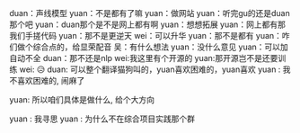 duan：声线模型
yuan：不是都有了嘛
yuan：做网站
yuan：听完gu的还是duan那个吧
yuan：duan那个是不是网上都有啊
yuan：想想拓展
yuan：网上都有那我们手搓代码
yuan：那不是更逆天
wei：可以升华
yuan：那不是都有
yuan：咋们做个综合点的，给显荣配音
吴：有什么想法
yuan：没什么意见
yuan：可以加自动不全
duan：那不还是nlp
wei:我这里有个开源的
yuan:那开源岂不是还要训练
wei: 😥
duan: 可以整个翻译猫狗叫的，yuan喜欢困难的，yuan喜欢
yuan : 我不喜欢困难的, 闹麻了

yuan: 所以咱们具体是做什么, 给个大方向

yuan : 我寻思
yuan : 为什么不在综合项目实践那个群